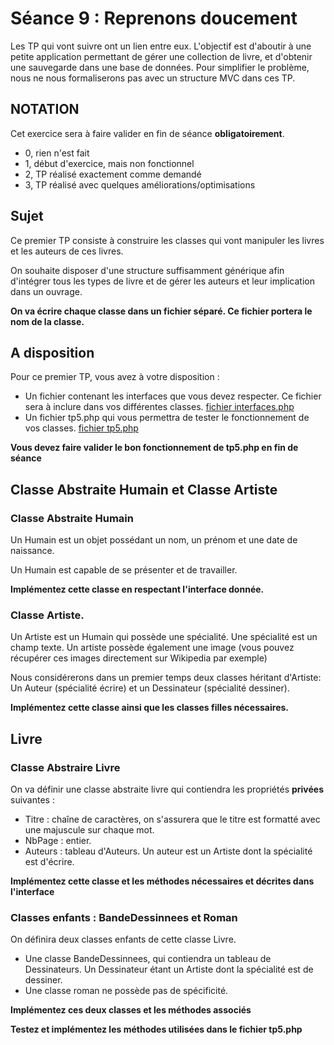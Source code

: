 # Séance 9 : Reprenons doucement

Les TP qui vont suivre ont un lien entre eux. L'objectif est d'aboutir à une petite application permettant de gérer une collection de livre, et d'obtenir une sauvegarde dans une base de données. Pour simplifier le problème, nous ne nous formaliserons pas avec un structure MVC dans ces TP.

## NOTATION

Cet exercice sera à faire valider en fin de séance **obligatoirement**.

* 0, rien n'est fait
* 1, début d'exercice, mais non fonctionnel
* 2, TP réalisé exactement comme demandé
* 3, TP réalisé avec quelques améliorations/optimisations

## Sujet

Ce premier TP consiste à construire les classes qui vont manipuler les livres et les auteurs de ces livres.

On souhaite disposer d'une structure suffisamment générique afin d'intégrer tous les types de livre et de gérer les auteurs et leur implication dans un ouvrage.

**On va écrire chaque classe dans un fichier séparé. Ce fichier portera le nom de la classe.**

## A disposition

Pour ce premier TP, vous avez à votre disposition :
* Un fichier contenant les interfaces que vous devez respecter. Ce fichier sera à inclure dans vos différentes classes. [fichier interfaces.php](interfaces.php)
* Un fichier tp5.php qui vous permettra de tester le fonctionnement de vos classes. [fichier tp5.php](tp5.php)

**Vous devez faire valider le bon fonctionnement de tp5.php en fin de séance**

## Classe Abstraite Humain et Classe Artiste

### Classe Abstraite Humain

Un Humain est un objet possédant un nom, un prénom et une date de naissance.

Un Humain est capable de se présenter et de travailler. 

**Implémentez cette classe en respectant l'interface donnée.**

### Classe Artiste.

Un Artiste est un Humain qui possède une spécialité. Une spécialité est un champ texte. Un artiste possède également une image (vous pouvez récupérer ces images directement sur Wikipedia par exemple)

Nous considérerons dans un premier temps deux classes héritant d'Artiste: Un Auteur (spécialité écrire) et un Dessinateur (spécialité dessiner).

**Implémentez cette classe ainsi que les classes filles nécessaires.**


## Livre

### Classe Abstraire Livre

On va définir une classe abstraite livre qui contiendra les propriétés **privées** suivantes :

* Titre : chaîne de caractères, on s'assurera que le titre est formatté avec une majuscule sur chaque mot.
* NbPage : entier.
* Auteurs : tableau d'Auteurs. Un auteur est un Artiste dont la spécialité est d'écrire.

**Implémentez cette classe et les méthodes nécessaires et décrites dans l'interface**

### Classes enfants : BandeDessinnees et Roman

On définira deux classes enfants de cette classe Livre.

* Une classe BandeDessinnees, qui contiendra un tableau de Dessinateurs. Un Dessinateur étant un Artiste dont la spécialité est de dessiner.
* Une classe roman ne possède pas de spécificité.

**Implémentez ces deux classes et les méthodes associés**

**Testez et implémentez les méthodes utilisées dans le fichier tp5.php**
